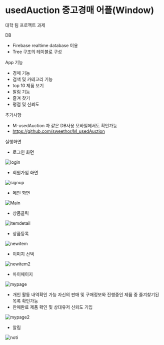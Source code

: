 # usedAuction 중고경매 어플(Window)

대학 팀 프로젝트 과제

DB
- Firebase realtime database 이용
- Tree 구조의 테이블로 구성

App 기능
- 경매 기능
- 검색 및 카테고리 기능
- top 10 제품 보기
- 알림 기능
- 즐겨 찾기
- 평점 및 신뢰도

추가사항
- M-usedAuction 과 같은 DB사용 모바일에서도 확인가능
- https://github.com/sweethor/M_usedAuction

실행화면

- 로그인 화면

![login](https://user-images.githubusercontent.com/63903206/147765148-35722684-60ab-4aba-b74a-c490cf5ab643.PNG)

- 회원가입 화면

![signup](https://user-images.githubusercontent.com/63903206/147765369-f699aac7-f56e-4e3b-8663-951ca2eecc9b.PNG)

- 메인 화면

![Main](https://user-images.githubusercontent.com/63903206/147765396-ffba7ba2-3908-48b3-b7d3-520982b4f422.PNG)

- 상품클릭

![itemdetail](https://user-images.githubusercontent.com/63903206/147765436-261b06ef-214c-48dc-8368-b2ebe1630ac9.PNG)

- 상품등록

![newitem](https://user-images.githubusercontent.com/63903206/147765527-2ea72225-fa54-41e8-9a1c-eb99d5970897.PNG)
- 이미지 선택

![newitem2](https://user-images.githubusercontent.com/63903206/147765587-251c5bc5-d047-4d13-a54c-d535d50607a2.PNG)

- 마이페이지

![mypage](https://user-images.githubusercontent.com/63903206/147765620-2eda7176-7bef-40a0-84cf-968962d5f280.PNG)
- 개인 활동 내역확인 가능 자신의 판매 및 구매정보와 진행중인 제품 중 즐겨찾기된 목록 확인가능 
- 판매완료 제품 확인 및 상대유저 신뢰도 기입

![mypage2](https://user-images.githubusercontent.com/63903206/147765734-2aa1e1ab-28ef-4a55-a194-bdaff8d02227.PNG)

- 알림

![noti](https://user-images.githubusercontent.com/63903206/147765765-d1ba59fe-006d-4552-891c-ac64f8bf4ce2.PNG)
